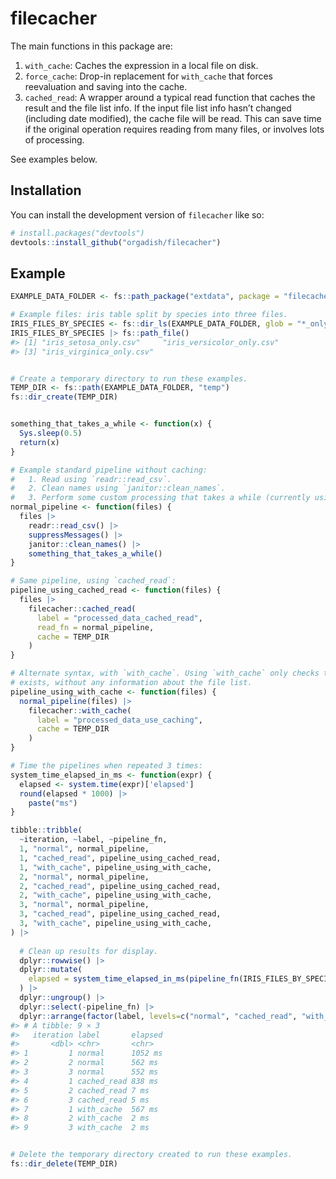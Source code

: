 
<!-- README.md is generated from README.Rmd. Please edit that file -->

# filecacher

<!-- badges: start -->
<!-- badges: end -->

The main functions in this package are:

1.  `with_cache`: Caches the expression in a local file on disk.
2.  `force_cache`: Drop-in replacement for `with_cache` that forces
    reevaluation and saving into the cache.
3.  `cached_read`: A wrapper around a typical read function that caches
    the result and the file list info. If the input file list info
    hasn’t changed (including date modified), the cache file will be
    read. This can save time if the original operation requires reading
    from many files, or involves lots of processing.

See examples below.

## Installation

You can install the development version of `filecacher` like so:

``` r
# install.packages("devtools")
devtools::install_github("orgadish/filecacher")
```

## Example

``` r
EXAMPLE_DATA_FOLDER <- fs::path_package("extdata", package = "filecacher")

# Example files: iris table split by species into three files.
IRIS_FILES_BY_SPECIES <- fs::dir_ls(EXAMPLE_DATA_FOLDER, glob = "*_only.csv")
IRIS_FILES_BY_SPECIES |> fs::path_file()
#> [1] "iris_setosa_only.csv"     "iris_versicolor_only.csv"
#> [3] "iris_virginica_only.csv"


# Create a temporary directory to run these examples.
TEMP_DIR <- fs::path(EXAMPLE_DATA_FOLDER, "temp")
fs::dir_create(TEMP_DIR)


something_that_takes_a_while <- function(x) {
  Sys.sleep(0.5)
  return(x)
}

# Example standard pipeline without caching: 
#   1. Read using `readr::read_csv`.  
#   2. Clean names using `janitor::clean_names`.
#   3. Perform some custom processing that takes a while (currently using sleep as an example).
normal_pipeline <- function(files) {
  files |> 
    readr::read_csv() |>
    suppressMessages() |>
    janitor::clean_names() |>
    something_that_takes_a_while()
}

# Same pipeline, using `cached_read`:
pipeline_using_cached_read <- function(files) {
  files |> 
    filecacher::cached_read(
      label = "processed_data_cached_read",
      read_fn = normal_pipeline, 
      cache = TEMP_DIR
    )
}

# Alternate syntax, with `with_cache`. Using `with_cache` only checks that the cache file
# exists, without any information about the file list.
pipeline_using_with_cache <- function(files) {
  normal_pipeline(files) |> 
    filecacher::with_cache(
      label = "processed_data_use_caching",
      cache = TEMP_DIR
    )
}

# Time the pipelines when repeated 3 times:
system_time_elapsed_in_ms <- function(expr) {
  elapsed <- system.time(expr)['elapsed']
  round(elapsed * 1000) |>
    paste("ms")
}

tibble::tribble(
  ~iteration, ~label, ~pipeline_fn,
  1, "normal", normal_pipeline,
  1, "cached_read", pipeline_using_cached_read,
  1, "with_cache", pipeline_using_with_cache,
  2, "normal", normal_pipeline,
  2, "cached_read", pipeline_using_cached_read,
  2, "with_cache", pipeline_using_with_cache,
  3, "normal", normal_pipeline,
  3, "cached_read", pipeline_using_cached_read,
  3, "with_cache", pipeline_using_with_cache,
) |>
  
  # Clean up results for display.
  dplyr::rowwise() |>
  dplyr::mutate(
    elapsed = system_time_elapsed_in_ms(pipeline_fn(IRIS_FILES_BY_SPECIES))
  ) |>
  dplyr::ungroup() |>
  dplyr::select(-pipeline_fn) |>
  dplyr::arrange(factor(label, levels=c("normal", "cached_read", "with_cache")), iteration)
#> # A tibble: 9 × 3
#>   iteration label       elapsed
#>       <dbl> <chr>       <chr>  
#> 1         1 normal      1052 ms
#> 2         2 normal      562 ms 
#> 3         3 normal      552 ms 
#> 4         1 cached_read 838 ms 
#> 5         2 cached_read 7 ms   
#> 6         3 cached_read 5 ms   
#> 7         1 with_cache  567 ms 
#> 8         2 with_cache  2 ms   
#> 9         3 with_cache  2 ms


# Delete the temporary directory created to run these examples.
fs::dir_delete(TEMP_DIR)
  
```
